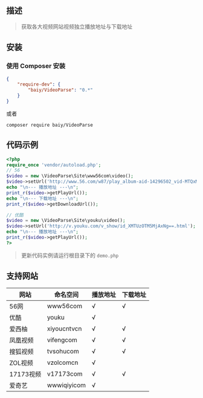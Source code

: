 ## 描述
> 获取各大视频网站视频独立播放地址与下载地址

## 安装
### 使用 Composer 安装
```json
{
    "require-dev": {
        "baiy/VideoParse": "0.*"
    }
}
```
或者
```shell
composer require baiy/VideoParse
```

## 代码示例
```php
<?php
require_once 'vendor/autoload.php';
// 56
$video = new \VideoParse\Site\www56com\video();
$video->setUrl('http://www.56.com/w87/play_album-aid-14296502_vid-MTQxMDAxODE3.html');
echo "\n--- 播放地址 ---\n";
print_r($video->getPlayUrl());
echo "\n--- 下载地址 ---\n";
print_r($video->getDownloadUrl());

// 优酷
$video = new \VideoParse\Site\youku\video();
$video->setUrl('http://v.youku.com/v_show/id_XMTUzOTM5MjAxNg==.html');
echo "\n--- 播放地址 ---\n";
print_r($video->getPlayUrl());
?>
```
> 更新代码实例请运行根目录下的 `demo.php`

## 支持网站
|网站|命名空间|播放地址|下载地址|
|---|---|---|----
|56网|www56com|√|√|
|优酷|youku|√||
|爱西柚|xiyoucntvcn|√|√|
|凤凰视频|vifengcom|√|√|
|搜狐视频|tvsohucom|√|√|
|ZOL视频|vzolcomcn|√||
|17173视频|v17173com|√|√|
|爱奇艺|wwwiqiyicom|√||